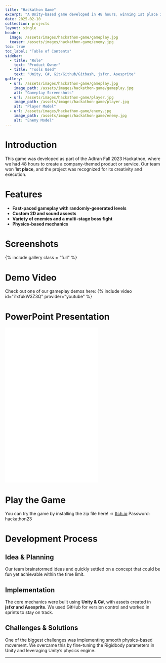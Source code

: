 ```yaml
---
title: "Hackathon Game"
excerpt: "A Unity-based game developed in 48 hours, winning 1st place in the company-wide hackathon."
date: 2025-02-10
collection: projects
layout: single
header:
  image: /assets/images/hackathon-game/gameplay.jpg
  teaser: /assets/images/hackathon-game/enemy.jpg
toc: true
toc_label: "Table of Contents"
sidebar:
  - title: "Role"
    text: "Product Owner"
  - title: "Tools Used"
    text: "Unity, C#, Git/Github/Gitbash, jsfxr, Asesprite"
gallery:
  - url: /assets/images/hackathon-game/gameplay.jpg
    image_path: /assets/images/hackathon-game/gameplay.jpg
    alt: "Gameplay Screenshots"
  - url: /assets/images/hackathon-game/player.jpg
    image_path: /assets/images/hackathon-game/player.jpg
    alt: "Player Model"
  - url: /assets/images/hackathon-game/enemy.jpg
    image_path: /assets/images/hackathon-game/enemy.jpg
    alt: "Enemy Model"
---
```


# Introduction
This game was developed as part of the Adtran Fall 2023 Hackathon, where we had 48 hours to create a company-themed product or service. Our team won **1st place**, and the project was recognized for its creativity and execution.

# Features
- **Fast-paced gameplay with randomly-generated levels**
- **Custom 2D and sound assests**
- **Variety of enemies and a multi-stage boss fight**
- **Physics-based mechanics**

# Screenshots
{% include gallery class = "full" %} 

# Demo Video
Check out one of our gameplay demos here:
{% include video id="i1xfukW3Z3Q" provider="youtube" %}

# PowerPoint Presentation
<embed src="/assets/documents/Hackathon.pptx.pdf" type="application/pdf" height="500"/>

# Play the Game
You can try the game by installing the zip file here! => [Itch.io](https://zanenab.itch.io/hackathon-2023)
Password: hackathon23

# Development Process
## Idea & Planning
Our team brainstormed ideas and quickly settled on a concept that could be fun yet achievable within the time limit.

## Implementation
The core mechanics were built using **Unity & C#**, with assets created in **jsfxr and Asesprite**. We used GitHub for version control and worked in sprints to stay on track.

## Challenges & Solutions
One of the biggest challenges was implementing smooth physics-based movement. We overcame this by fine-tuning the Rigidbody parameters in Unity and leveraging Unity’s physics engine.

---
